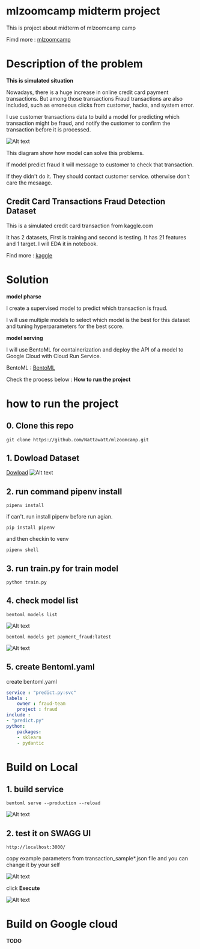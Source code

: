 # **mlzoomcamp midterm project**
This is project about midterm of mlzoomcamp camp

Fimd more : [mlzoomcamp](https://github.com/alexeygrigorev/mlbookcamp-code)

# **Description of the problem**
**This is simulated situation**

Nowadays, there is a huge increase in online credit card payment transactions. But among those transactions  Fraud transactions are also included, such as erroneous clicks from customer, hacks, and system error.

I use customer transactions data to build a model for predicting which transaction might be fraud, and notify the customer to confirm the transaction before it is processed.

![Alt text](image/businessflow.jpg)

This diagram show how model can solve this problems.

If model predict fraud it will message to customer to check that transaction.

If they didn't do it. They should contact customer service. otherwise don't care the mesaage.

## **Credit Card Transactions Fraud Detection Dataset**
This is a simulated credit card transaction from kaggle.com

It has 2 datasets, First is training and second is testing. It has 21 features and 1 target.
I will EDA it in notebook.

Find more : [kaggle](https://www.kaggle.com/datasets/kartik2112/fraud-detection?select=fraudTrain.csv)

# Solution
**model pharse**

I create a supervised model to predict which transaction is fraud.

I will use multiple models to select which model is the best for this dataset and tuning hyperparameters for the best score.

**model serving**

I will use BentoML for containerization and deploy the API of a model to Google Cloud with Cloud Run Service.

BentoML : [BentoML](https://www.bentoml.com/)

Check the process below : **How to run the project**

# how to run the project
## 0. Clone this repo
```console
git clone https://github.com/Nattawatt/mlzoomcamp.git
```
## 1. Dowload Dataset
[Dowload](https://www.kaggle.com/datasets/kartik2112/fraud-detection?select=fraudTrain.csv)
![Alt text](image/download.gif)

## 2. run command pipenv install
```console
pipenv install
```
if can't. run install pipenv before run agian.
```console
pip install pipenv
```
and then checkin to venv
```console
pipenv shell
```

## 3. run train.py for train model
```console
python train.py
```

## 4. check model list
```console
bentoml models list
```
![Alt text](image/modelsList.JPG)
```console
bentoml models get payment_fraud:latest
```

![Alt text](image/bentoml%20config.JPG)
## 5. create Bentoml.yaml


create bentoml.yaml

```yaml
service : "predict.py:svc"
labels :
    owner : fraud-team
    project : fraud
include :
- "predict.py"
python:
    packages:
    - sklearn 
    - pydantic
```
# Build on Local

## 1. build service
```console
bentoml serve --production --reload
```
![Alt text](image/servelocal.JPG)

## 2. test it on SWAGG UI
```console
http://localhost:3000/
```
copy example parameters from transaction_sample*.json file
and you can change it by your self

![Alt text](image/SWAGGUI1.JPG)

click **Execute**

![Alt text](image/SWAGGUI2.JPG)

# Build on Google cloud

**TODO**
